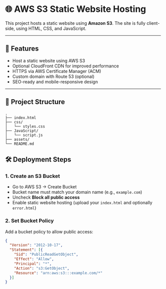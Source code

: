 
# 🌐 AWS S3 Static Website Hosting

This project hosts a static website using **Amazon S3**. The site is fully client-side, using HTML, CSS, and JavaScript.

---

## 🚀 Features

- Host a static website using AWS S3
- Optional CloudFront CDN for improved performance
- HTTPS via AWS Certificate Manager (ACM)
- Custom domain with Route 53 (optional)
- SEO-ready and mobile-responsive design

---

## 📁 Project Structure

```text
.
├── index.html
├── css/
│   └── styles.css
├── JavaScript/
│   └── script.js
├── assets/
└── README.md

```
## 🛠️ Deployment Steps

### 1. Create an S3 Bucket

- Go to AWS S3 → Create Bucket
- Bucket name must match your domain name (e.g., `example.com`)
- Uncheck **Block all public access**
- Enable static website hosting (upload your `index.html` and optionally `error.html`)

### 2. Set Bucket Policy

Add a bucket policy to allow public access:

```json
{
  "Version": "2012-10-17",
  "Statement": [{
    "Sid": "PublicReadGetObject",
    "Effect": "Allow",
    "Principal": "*",
    "Action": "s3:GetObject",
    "Resource": "arn:aws:s3:::example.com/*"
  }]
}
```
